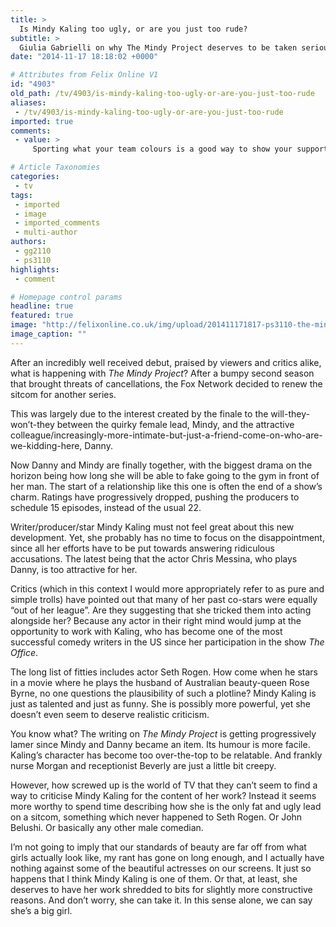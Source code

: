 ```yaml
---
title: >
  Is Mindy Kaling too ugly, or are you just too rude?
subtitle: >
  Giulia Gabrielli on why The Mindy Project deserves to be taken seriously
date: "2014-11-17 18:18:02 +0000"

# Attributes from Felix Online V1
id: "4903"
old_path: /tv/4903/is-mindy-kaling-too-ugly-or-are-you-just-too-rude
aliases:
 - /tv/4903/is-mindy-kaling-too-ugly-or-are-you-just-too-rude
imported: true
comments:
 - value: >
     Sporting what your team colours is a good way to show your support. At this point, it develops when you finally know who got it all, your favorite team or the rival of your team. He'll almost add another feather to his limitation. <br>crÃ©dits fut rapidement http://creditsfut.com/,If She is not ugly I don know what is ,I think most americans after 911 really have no desire to see another muslim/arab and especially a butt ugly one bank roll a tv series to try to get their "face" out there to the world, she is not even attractive personality wise like ugly betty was, and significantly more ulgy. There seems to be a media push today for one of 3 genres and honestly its getting old:<br>1) Muslim/Arab/Afghani stars with darker skin living life in wealth and happiness celebrating the "rewards" of their religion (one which felt it was ok to target americans who had no hatred to them whatsoever on 911)<br>2) Black/White (originally dubbed shock value) relationships dating back to the 80s which psychologically are usually c

# Article Taxonomies
categories:
 - tv
tags:
 - imported
 - image
 - imported_comments
 - multi-author
authors:
 - gg2110
 - ps3110
highlights:
 - comment

# Homepage control params
headline: true
featured: true
image: "http://felixonline.co.uk/img/upload/201411171817-ps3110-the-mindy-project-4.jpg"
image_caption: ""
---
```


After an incredibly well received debut, praised by viewers and critics alike, what is happening with _The Mindy Project_? After a bumpy second season that brought threats of cancellations, the Fox Network decided to renew the sitcom for another series.

This was largely due to the interest created by the finale to the will-they-won’t-they between the quirky female lead, Mindy, and the attractive colleague/increasingly-more-intimate-but-just-a-friend-come-on-who-are-we-kidding-here, Danny.

Now Danny and Mindy are finally together, with the biggest drama on the horizon being how long she will be able to fake going to the gym in front of her man. The start of a relationship like this one is often the end of a show’s charm. Ratings have progressively dropped, pushing the producers to schedule 15 episodes, instead of the usual 22.

Writer/producer/star Mindy Kaling must not feel great about this new development. Yet, she probably has no time to focus on the disappointment, since all her efforts have to be put towards answering ridiculous accusations. The latest being that the actor Chris Messina, who plays Danny, is too attractive for her.

Critics (which in this context I would more appropriately refer to as pure and simple trolls) have pointed out that many of her past co-stars were equally “out of her league”. Are they suggesting that she tricked them into acting alongside her? Because any actor in their right mind would jump at the opportunity to work with Kaling, who has become one of the most successful comedy writers in the US since her participation in the show _The Office_.

The long list of fitties includes actor Seth Rogen. How come when he stars in a movie where he plays the husband of Australian beauty-queen Rose Byrne, no one questions the plausibility of such a plotline? Mindy Kaling is just as talented and just as funny. She is possibly more powerful, yet she doesn’t even seem to deserve realistic criticism.

You know what? The writing on _The Mindy Project_ is getting progressively lamer since Mindy and Danny became an item. Its humour is more facile. Kaling’s character has become too over-the-top to be relatable. And frankly nurse Morgan and receptionist Beverly are just a little bit creepy.

However, how screwed up is the world of TV that they can’t seem to find a way to criticise Mindy Kaling for the content of her work? Instead it seems more worthy to spend time describing how she is the only fat and ugly lead on a sitcom, something which never happened to Seth Rogen. Or John Belushi. Or basically any other male comedian.

I’m not going to imply that our standards of beauty are far off from what girls actually look like, my rant has gone on long enough, and I actually have nothing against some of the beautiful actresses on our screens. It just so happens that I think Mindy Kaling is one of them. Or that, at least, she deserves to have her work shredded to bits for slightly more constructive reasons. And don’t worry, she can take it. In this sense alone, we can say she’s a big girl.
